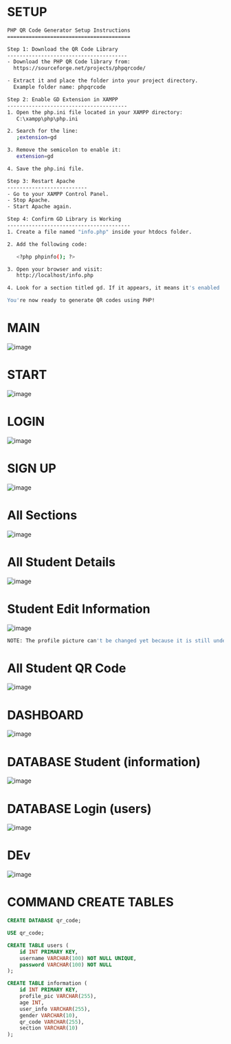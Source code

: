 # SETUP
```sh
PHP QR Code Generator Setup Instructions
========================================

Step 1: Download the QR Code Library
---------------------------------------
- Download the PHP QR Code library from:
  https://sourceforge.net/projects/phpqrcode/

- Extract it and place the folder into your project directory.
  Example folder name: phpqrcode

Step 2: Enable GD Extension in XAMPP
---------------------------------------
1. Open the php.ini file located in your XAMPP directory:
   C:\xampp\php\php.ini

2. Search for the line:
   ;extension=gd

3. Remove the semicolon to enable it:
   extension=gd

4. Save the php.ini file.

Step 3: Restart Apache
--------------------------
- Go to your XAMPP Control Panel.
- Stop Apache.
- Start Apache again.

Step 4: Confirm GD Library is Working
----------------------------------------
1. Create a file named "info.php" inside your htdocs folder.

2. Add the following code:

   <?php phpinfo(); ?>

3. Open your browser and visit:
   http://localhost/info.php

4. Look for a section titled gd. If it appears, it means it's enabled

You're now ready to generate QR codes using PHP!
```

# MAIN
![image](https://github.com/user-attachments/assets/bb5c4679-1983-4989-ae98-7a7fd4ec0887)

# START
![image](https://github.com/user-attachments/assets/fc37e67d-a673-40e6-b024-343d36314ec4)

# LOGIN
![image](https://github.com/user-attachments/assets/b8816f65-8e5d-4090-91b5-0296f34a321a)

# SIGN UP
![image](https://github.com/user-attachments/assets/9ead96b2-7ab0-488e-b014-0034c316a634)

# All Sections
![image](https://github.com/user-attachments/assets/685769a0-578a-4960-8769-bb2ae0740852)

# All Student Details
![image](https://github.com/user-attachments/assets/c2cac03a-9dcd-46f7-b1d1-00dceaabcc62)

# Student Edit Information
![image](https://github.com/user-attachments/assets/aa982d69-862e-49aa-8435-7a49ab3af79c)
```sh
NOTE: The profile picture can't be changed yet because it is still under development.
```

# All Student QR Code
![image](https://github.com/user-attachments/assets/4a7f718c-5f53-42bd-94ff-0380507e6150)

# DASHBOARD
![image](https://github.com/user-attachments/assets/3aaf993f-f0a2-45e3-b26e-3e2f2f24f0cd)

# DATABASE Student (information)
![image](https://github.com/user-attachments/assets/21cc7495-87ea-4808-91d4-a4c6c2601273)

# DATABASE Login (users)
![image](https://github.com/user-attachments/assets/493bb2f5-1c47-4282-8b9d-ae32b819a779)

# DEv
![image](https://github.com/user-attachments/assets/6ec94d2c-bcf6-48d2-ad2f-467cdf6b78ca)

# COMMAND CREATE TABLES
```sql
CREATE DATABASE qr_code;

USE qr_code;

CREATE TABLE users (
    id INT PRIMARY KEY,
    username VARCHAR(100) NOT NULL UNIQUE,
    password VARCHAR(100) NOT NULL
);

CREATE TABLE information (
    id INT PRIMARY KEY,
    profile_pic VARCHAR(255),
    age INT,
    user_info VARCHAR(255),
    gender VARCHAR(10),
    qr_code VARCHAR(255),
    section VARCHAR(10)
);

```
